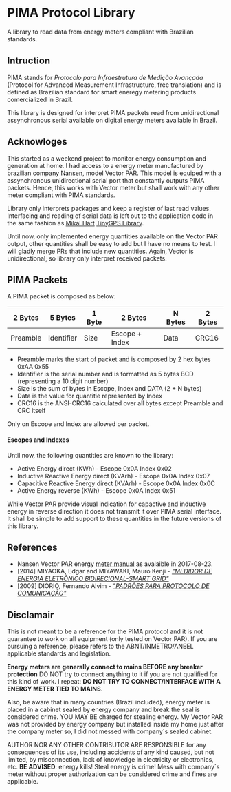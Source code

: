 # PIMA Protocol Library

A library to read data from energy meters compliant with Brazilian standards.

## Intruction

PIMA stands for _Protocolo para Infraestrutura de Medição Avançada_ (Protocol for Advanced Measurement Infrastructure, free translation)
and is defined as Brazilian standard for smart eneregy metering products comercialized in Brazil.

This library is designed for interpret PIMA packets read from unidirectional assynchronous serial available on digital energy meters
available in Brazil.

## Acknowloges  

This started as a weekend project to monitor energy consumption and generation at home. I had access to a energy meter manufactured by
brazilian company [Nansen](http://www.nansen.com.br), model Vector PAR. This model is equiped with a assynchronous unidirectional serial
port that constantly outputs PIMA packets. Hence, this works with Vector meter but shall work with any other meter compliant with PIMA
standards.

Library only interprets packages and keep a register of last read values. Interfacing and reading of serial data is left out to the application
code in the same fashion as [Mikal Hart](https://github.com/mikalhart) [TinyGPS Library](https://github.com/mikalhart/TinyGPS).

Until now, only implemented energy quantities available on the Vector PAR output, other quantities shall be easy to add but I have no means
to test. I will gladly merge PRs that include new quantities. Again, Vector is unidirectional, so library only interpret received packets.

## PIMA Packets

A PIMA packet is composed as below:

| 2 Bytes | 5 Bytes | 1 Byte | 2 Bytes | N Bytes | 2 Bytes |
| --- | --- | --- | --- | --- | --- | 
| Preamble | Identifier | Size | Escope + Index | Data | CRC16 |

- Preamble marks the start of packet and is composed by 2 hex bytes 0xAA 0x55
- Identifier is the serial number and is formatted as 5 bytes BCD (representing a 10 digit number)
- Size is the sum of bytes in Escope, Index and DATA (2 + N bytes)
- Data is the value for quantitie represented by Index
- CRC16 is the ANSI-CRC16 calculated over all bytes except Preamble and CRC itself

Only on Escope and Index are allowed per packet.

#### Escopes and Indexes

Until now, the following quantities are known to the library:

- Active Energy direct (KWh) - Escope 0x0A Index 0x02
- Inductive Reactive Energy direct (KVArh) - Escope 0x0A Index 0x07
- Capacitive Reactive Energy direct (KVArh) - Escope 0x0A Index 0x0C
- Active Energy reverse (KWh) - Escope 0x0A Index 0x51

While Vector PAR provide visual indication for capactive and inductive energy in reverse direction it does not transmit it over PIMA serial interface.
It shall be simple to add support to these quantities in the future versions of this library.

## References

- Nansen Vector PAR energy [meter manual](http://www.nansen.com.br/downloads/985cfb9777f1b9b67f53d5c9ac59f128.pdf) as avalaible in 2017-08-23.
- [2014] MIYAOKA, Edgar and MIYAWAKI, Mauro Kenji - [_"MEDIDOR DE ENERGIA ELETRÔNICO BIDIRECIONAL-SMART GRID"_](http://www.pucpr.br/arquivosUpload/5370721951436993327.pdf)
- [2009] DIÓRIO, Fernando Alvim - [_"PADRÕES PARA PROTOCOLO DE COMUNICAÇÃO"_](https://www.metering.com/wp-content/uploads/Fernando%20Alvim%20Diorio.pdf)

## Disclamair

This is not meant to be a reference for the PIMA protocol and it is not guarantee to work on all equipment (only tested on Vector PAR). If you are pursuing a reference,
please refers to the ABNT/INMETRO/ANEEL applicable standards and legislation.

**Energy meters are generally connect to mains BEFORE any breaker protection** DO NOT try to connect anything to it if you are not qualified for this kind of work.
I repeat: **DO NOT TRY TO CONNECT/INTERFACE WITH A ENERGY METER TIED TO MAINS**.

Also, be aware that in many countries (Brazil included), energy meter is placed in a cabinet sealed by energy company and break the seal is considered crime. YOU MAY
BE charged for stealing energy. My Vector PAR was not provided by energy company but installed inside my home just after the company meter so, I did not messed with company´s 
sealed cabinet.

AUTHOR NOR ANY OTHER CONTRIBUTOR ARE RESPONSIBLE for any consequences of its use, including accidents of any kind caused, but not limited, by misconnection,
lack of knowledge in electricity or electronics, etc. **BE ADVISED**: energy kills! Steal energy is crime! Mess with company´s meter without proper authorization can be considered
crime and fines are applicable.
